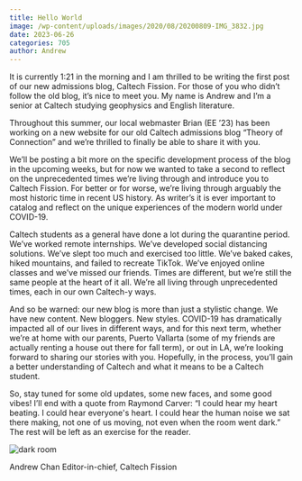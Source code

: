 ```yaml
---
title: Hello World
image: /wp-content/uploads/images/2020/08/20200809-IMG_3832.jpg
date: 2023-06-26
categories: 705
author: Andrew
---
```


It is currently 1:21 in the morning and I am thrilled to be writing the first post of our new admissions blog, Caltech Fission. For those of you who didn’t follow the old blog, it’s nice to meet you. My name is Andrew and I’m a senior at Caltech studying geophysics and English literature. 

Throughout this summer, our local webmaster Brian (EE ’23) has been working on a new website for our old Caltech admissions blog “Theory of Connection” and we’re thrilled to finally be able to share it with you.

We’ll be posting a bit more on the specific development process of the blog in the upcoming weeks, but for now we wanted to take a second to reflect on the unprecedented times we’re living through and introduce you to Caltech Fission. For better or for worse, we’re living through arguably the most historic time in recent US history. As writer’s it is ever important to catalog and reflect on the unique experiences of the modern world under COVID-19. 

Caltech students as a general have done a lot during the quarantine period. We’ve worked remote internships. We’ve developed social distancing solutions. We’ve slept too much and exercised too little. We’ve baked cakes, hiked mountains, and failed to recreate TikTok. We’ve enjoyed online classes and we’ve missed our friends. Times are different, but we’re still the same people at the heart of it all. We’re all living through unprecedented times, each in our own Caltech-y ways.

And so be warned: our new blog is more than just a stylistic change. We have new content. New bloggers. New styles. COVID-19 has dramatically impacted all of our lives in different ways, and for this next term, whether we’re at home with our parents, Puerto Vallarta (some of my friends are actually renting a house out there for fall term), or out in LA, we’re looking forward to sharing our stories with you. Hopefully, in the process, you’ll gain a better understanding of Caltech and what it means to be a Caltech student.

So, stay tuned for some old updates, some new faces, and some good vibes! 
I’ll end with a quote from Raymond Carver: “I could hear my heart beating. I could hear everyone's heart. I could hear the human noise we sat there making, not one of us moving, not even when the room went dark.” The rest will be left as an exercise for the reader.

![dark room](/images/2020/08/20200725-DSC_0479(1).jpg)

Andrew Chan
Editor-in-chief, Caltech Fission
